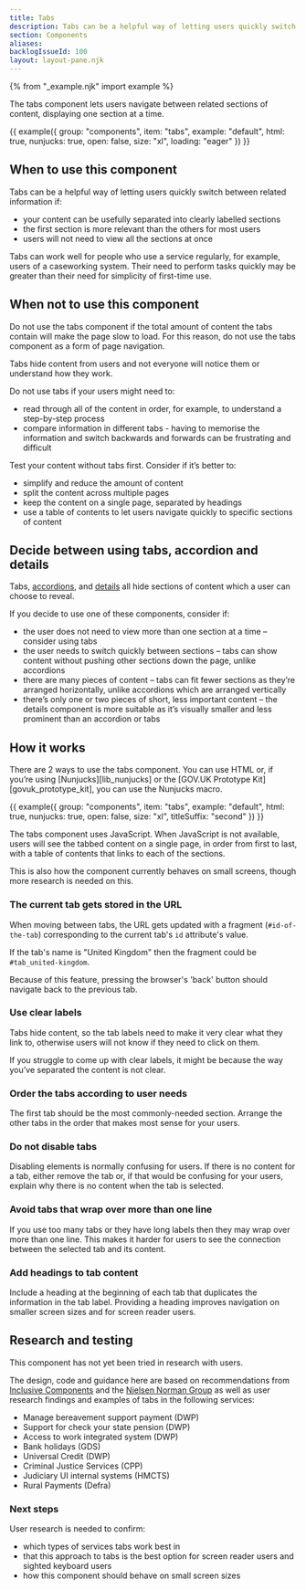 ```yaml
---
title: Tabs
description: Tabs can be a helpful way of letting users quickly switch between related information
section: Components
aliases:
backlogIssueId: 100
layout: layout-pane.njk
---
```


{% from "_example.njk" import example %}

The tabs component lets users navigate between related sections of content, displaying one section at a time.

{{ example({ group: "components", item: "tabs", example: "default", html: true, nunjucks: true, open: false, size: "xl", loading: "eager" }) }}

## When to use this component

Tabs can be a helpful way of letting users quickly switch between related information if:

- your content can be usefully separated into clearly labelled sections
- the first section is more relevant than the others for most users
- users will not need to view all the sections at once

Tabs can work well for people who use a service regularly, for example, users of a caseworking system. Their need to perform tasks quickly may be greater than their need for simplicity of first-time use.

## When not to use this component

Do not use the tabs component if the total amount of content the tabs contain will make the page slow to load. For this reason, do not use the tabs component as a form of page navigation.

Tabs hide content from users and not everyone will notice them or understand how they work.

Do not use tabs if your users might need to:

- read through all of the content in order, for example, to understand a step-by-step process
- compare information in different tabs - having to memorise the information and switch backwards and forwards can be frustrating and difficult

Test your content without tabs first. Consider if it’s better to:

- simplify and reduce the amount of content
- split the content across multiple pages
- keep the content on a single page, separated by headings
- use a table of contents to let users navigate quickly to specific sections of content

## Decide between using tabs, accordion and details

Tabs, [accordions](/components/accordion/), and [details](/components/details/) all hide sections of content which a user can choose to reveal.

If you decide to use one of these components, consider if:

- the user does not need to view more than one section at a time – consider using tabs
- the user needs to switch quickly between sections – tabs can show content without pushing other sections down the page, unlike accordions
- there are many pieces of content – tabs can fit fewer sections as they’re arranged horizontally, unlike accordions which are arranged vertically
- there’s only one or two pieces of short, less important content – the details component is more suitable as it’s visually smaller and less prominent than an accordion or tabs

## How it works

There are 2 ways to use the tabs component. You can use HTML or, if you’re using [Nunjucks][lib_nunjucks] or the [GOV.UK Prototype Kit][govuk_prototype_kit], you can use the Nunjucks macro.

{{ example({ group: "components", item: "tabs", example: "default", html: true, nunjucks: true, open: false, size: "xl", titleSuffix: "second" }) }}

The tabs component uses JavaScript. When JavaScript is not available, users will see the tabbed content on a single page, in order from first to last, with a table of contents that links to each of the sections.

This is also how the component currently behaves on small screens, though more research is needed on this.

### The current tab gets stored in the URL

When moving between tabs, the URL gets updated with a fragment (`#id-of-the-tab`) corresponding to the current tab's `id` attribute's value.

If the tab's name is "United Kingdom" then the fragment could be `#tab_united-kingdom`.

Because of this feature, pressing the browser's 'back' button should navigate back to the previous tab.

### Use clear labels

Tabs hide content, so the tab labels need to make it very clear what they link to, otherwise users will not know if they need to click on them.

If you struggle to come up with clear labels, it might be because the way you’ve separated the content is not clear.

### Order the tabs according to user needs

The first tab should be the most commonly-needed section. Arrange the other tabs in the order that makes most sense for your users.

### Do not disable tabs

Disabling elements is normally confusing for users. If there is no content for a tab, either remove the tab or, if that would be confusing for your users, explain why there is no content when the tab is selected.

### Avoid tabs that wrap over more than one line

If you use too many tabs or they have long labels then they may wrap over more than one line. This makes it harder for users to see the connection between the selected tab and its content.

### Add headings to tab content

Include a heading at the beginning of each tab that duplicates the information in the tab label. Providing a heading improves navigation on smaller screen sizes and for screen reader users.

## Research and testing

This component has not yet been tried in research with users.

The design, code and guidance here are based on recommendations from [Inclusive Components](https://inclusive-components.design/tabbed-interfaces/) and the [Nielsen Norman Group](https://www.nngroup.com/articles/tabs-used-right/) as well as user research findings and examples of tabs in the following services:

- Manage bereavement support payment (DWP)
- Support for check your state pension (DWP)
- Access to work integrated system (DWP)
- Bank holidays (GDS)
- Universal Credit (DWP)
- Criminal Justice Services (CPP)
- Judiciary UI internal systems (HMCTS)
- Rural Payments (Defra)

### Next steps

User research is needed to confirm:

- which types of services tabs work best in
- that this approach to tabs is the best option for screen reader users and sighted keyboard users
- how this component should behave on small screen sizes
